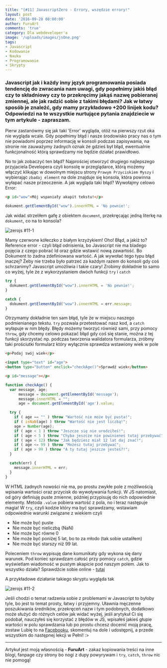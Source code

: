 ```yaml
---
title: "[#11] JavascriptZero - Errory, wszędzie errory!"
layout: post
date: '2016-09-28 08:00:00'
author: FuruArt
comments: 'true'
category: Dla webdeveloper'a
image: '/uploads/images/jsOne.png'
tags:
- Javascript
- Kodowanie
- Nauka
- Programowanie
- Skrypty
---
```

### Javascript jak i każdy inny język programowania posiada tendencję do zwracania nam uwagi, gdy popełnimy jakiś błąd czy to składniowy czy to przekręcimy jakąś nazwę pobieranej zmiennej, ale jak radzić sobie z takimi błędami? Jak w łatwy sposób je znaleźć, gdy mamy przykładowo +200 linijek kodu? Odpowiedzi na te wszystkie nurtujące pytania znajdziecie w tym artykule - zapraszam.

Pierw zastanówmy się jak taki 'Error' wygląda, otóż na pierwszy rzut oka nie wygląda wcale. Gdy popełnimy błąd i nasze środowisko pracy nas o tym nie powiadomi poprzez informację w konsoli podczas zapisywania, na stronie nie zauważymy żadnych oznak że gdzieś był błąd, ewentualnie funkcjonalność którą sprawdzamy nie będzie działać prawidłowo.

<!--more-->

No to jak zobaczyć ten błąd? Najprościej otworzyć drugiego najlepszego przyjaciela Developera czyli konsolę w przeglądarce, którą możemy włączyć klikając w dowolnym miejscu strony `Prawym Przyciskiem Myszy` i wybierając `zbadaj element` na dole znajduje się konsola, która powinna wyłapać nasze przeoczenie. A jak wygląda taki błąd? Wywołajmy celowo Error:

```html
<p id="wow">Mój wspaniały akapit tekstu!</p>
```

```javascript
dokument.getElementById("wow").innerHTML = 'No pewnie!';
```

Jak widać strzeliłem gafę z obiektem `document`, przekręcając jedną literkę na `dokument`, co na to konsola?

![zerojs #11-1](http://image.prntscr.com/image/eec3b21c4be74cf7a72ea3ef1c392213.png)

Mamy czerwone kółeczko z białym krzyżykiem! Oho! Błąd, a jakiż to? Reference error - czyli błąd odnisienia, bo Javascript nie ma bladego pojęcia z czego pobrać Id oraz gdzie wstawić nową zawartość. Bo Dokument to żadna zdefiniowana wartość. A jak wywołać tego typu błąd inaczej? Żeby nie trzeba było patrzeć za każdym razem do konsoli gdy coś schrzanimy? Javascript umożliwia i takie czary! Zrobimy dokładnie to samo co wyżej, tyle że z wykorzystaniem dwóch funkcji `try` i `catch`

```javascript
try {
  dokument.getElementById("wow").innerHTML = 'No pewnie!';
}

catch {
  dokument.getElementById("wow").innerHTML = err.message;
}
```

Otrzymamy dokładnie ten sam błąd, tyle że w miejscu naszego podmienianego tekstu. `try` pozwala przetestować nasz kod, a `catch` wyłapuje w nim błędy. Błędy możemy tworzyć również sami, przy pomocy `throw`, gdy chcemy celowo pokazać błąd gdy coś się stanie, można z tej funkcji skorzystać np. podczas tworzenia walidatora formularza, zróbmy taki prościutki formularz który wyłącznie sprawdza wstawiony wiek w pole

```html
<p>Podaj swój wiek</p>

<input type="text" id="age">
<button type="button" onclick="checkAge()">Sprawdź wiek</button>

<p id="message"></p>
```

```javascript
function checkAge() {
  var message, age;
      message = document.getElementById('message');
      message.innerHTML = "";
      age = document.getElementById('age').value;

  try {
    if ( age == "" ) throw "Wartość nie może być pusta!";
    if ( isNaN(age) ) throw "Wartość nie jest liczbą!";
    age = Number(age);
    if ( age < 1 ) throw "Jeszcze się nie urodziłeś!";
    if ( age < 5 ) throw "Chyba jeszcze nie powinieneś tutaj przebywać";
    if ( age < 12) throw "Jak będziesz miał 12 lat daj znać!";
    if ( age <= 99 ) throw "Możesz tutaj przebywać";
    if ( age > 99 ) throw "A ty tutaj jeszcze jesteś?!";
  }

  catch(err) {
    message.innerHTML = err;
  }
}
```

W HTML żadnych nowości nie ma, po prostu zwykłe pole z możliwością wpisania wartości oraz przycisk do wywoływania funkcji. W JS natomiast, od góry definiuję puste zmienne, później przypisuję do nich odpowiednie elementy. Metoda `.value` pobiera wartość z pola, no i teraz następuje magia! W `try`, czyli kodzie który ma być sprawdzamy, wstawiam odpowiednie warunki związane z wiekiem czyli

* Nie może być puste
* Nie może być nieliczbą (NaN)
* Nie może być równe 0
* Nie może być poniżej 5 lat, bo to za młodo (tak sobie ustaliłem)
* Nie może być starszy niż 99 lat.

Poleceniem `throw` wypisuję dane komunikaty gdy wykona się dany warunek. Pod koniec sprawdzam całość przy pomocy `catch`, gdzie wyświetlam wiadomość w pustym akapicie pod naszym polem. Jak to wszystko działa? Sprawdźcie sobie online - [tutaj](http://furuart.pl/ageVerify.html)

A przykładowe działanie takiego skryptu wygląda tak

![zerojs #11-2](http://image.prntscr.com/image/19eca769dc184b06aa047b536da8289a.png)

Jeśli chodzi o temat radzenia sobie z problemami w Javascript to byłoby tyle, bo jest to temat prosty, łatwy i przyjemny. Uławnia męczenne poszukiwania średników, przekręceń nazw i tym podobnych, dodatkowo może służyć do różnych celów jak widać wyżej, jeśli arytykuł Ci się podobał, nauczyłeś się korzystać z błędów w JS, wpisałeś jakieś głupie wartości w polu sprawdzania lub po prostu chcesz docenić moją pracę, zostaw Lubię to na [Facebooku](https://fb.com/furuart), skomentuj na dole i udostępnij, a przede wszystkim do następnej lekcji w Pełni! :>

---

Artykuł jest moją własnością - **FuruArt** - zakaz kopiowania treści na inne blogi, fanpage czy strony bo nogi z dupy powyrywam i `try`, `catch`, `throw` nic nie pomogą!
